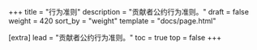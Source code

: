 +++
title = "行为准则"
description = "贡献者公约行为准则。"
draft = false
weight = 420
sort_by = "weight"
template = "docs/page.html"

[extra]
lead = "贡献者公约行为准则。"
toc = true
top = false
+++